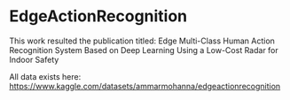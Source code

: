 # EdgeActionRecognition
This work resulted the publication titled: Edge Multi-Class Human Action Recognition System Based on Deep Learning Using a Low-Cost Radar for Indoor Safety

All data exists here: https://www.kaggle.com/datasets/ammarmohanna/edgeactionrecognition
